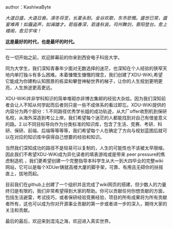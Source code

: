 
author：KashiwaByte

*大道日盛，大道日衰。凛冬将至，长夏永耐。金谷欢歌，东市悲慨。盛世已常，盛宴难再！如霾盗声，如澜雄才。若临春深，若逢秋哀。司州舞剑，晋阳登台。愈上楼阁，愈见宇埃！*

**这是最好的时代，也是最坏的时代。**

---

在一切开始之前，欢迎屏幕前的你来到西安电子科技大学。

同为大学生，我们深知青春年少面对无数选择的迷茫，也深知在个人经验的狭窄天地内单打独斗有多么困难。本着慷慨生慷慨的理念，我们创建了XDU-WiKi,希望它能成为你建构认知图景的栋梁和攀登神秘世界的梯子，让你的人生规划更明更亮，人生旅途更高更远。

XDU-WiKi并非学科知识的简单堆砌亦非博古集邮的经验大杂烩。因为我们深知前者会让人不知从何学起而后者则只是一些不成体系的看过即忘。XDU-WiKi提供的内容分为两个部分：1.不同路径优秀学长姐的成功轨迹，从大厂offer收割机到保研名校，从海外深造到考公上岸。我们希望每个迷茫的人都能找到对自己有借鉴意义的路。2.以不同目标导向作为分类标准的知识库，包含了生活、竞赛、考研、科研、保研、前端、后端等等等等，我们希望每个人在确定了方向与规划蓝图后就可以在对应的知识库中获得自己想要的经验和知识。

当然我们深知成功的路径不是轻易可以复制的，人生的可能性也不该被太早限缩，因此我们不希望XDU-WiKi成为异化读者的填表游戏或是带来 peer pressure的焦虑制造机 ，我们更希望创建一个完整指导本科学生从大一到大四毕业的完整wiki网站，它可以是每个XDUer铸就高楼大厦的脚手架，可靠、有用且无碍你的扶摇直上，拔地而起。

目前我们在github上创建了一个组织并且完成了wiki网页的搭建，但少数人的力量终归是有限的，我们非常希望得到大家的帮助。你可以贡献任何你想贡献的方面，包括生活避雷，考试技巧，或者保研经验竞赛经验，项目的所有成果将为所有贡献者所有，这也可以成为你对开源事业贡献的第一步或者进一步的深入，期待大家的关注和贡献。

最后的最后，欢迎来到混沌之海，欢迎进入真实世界。